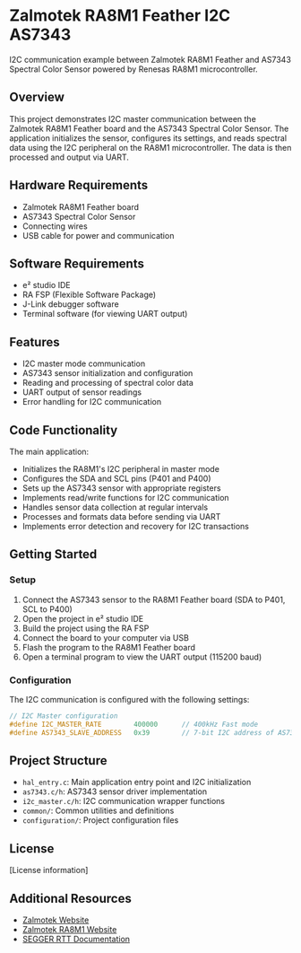 # Zalmotek RA8M1 Feather I2C AS7343

I2C communication example between Zalmotek RA8M1 Feather and AS7343 Spectral Color Sensor powered by Renesas RA8M1 microcontroller.

## Overview

This project demonstrates I2C master communication between the Zalmotek RA8M1 Feather board and the AS7343 Spectral Color Sensor. The application initializes the sensor, configures its settings, and reads spectral data using the I2C peripheral on the RA8M1 microcontroller. The data is then processed and output via UART.

## Hardware Requirements

- Zalmotek RA8M1 Feather board
- AS7343 Spectral Color Sensor
- Connecting wires
- USB cable for power and communication

## Software Requirements

- e² studio IDE
- RA FSP (Flexible Software Package)
- J-Link debugger software
- Terminal software (for viewing UART output)

## Features

- I2C master mode communication
- AS7343 sensor initialization and configuration
- Reading and processing of spectral color data
- UART output of sensor readings
- Error handling for I2C communication

## Code Functionality

The main application:
- Initializes the RA8M1's I2C peripheral in master mode
- Configures the SDA and SCL pins (P401 and P400)
- Sets up the AS7343 sensor with appropriate registers
- Implements read/write functions for I2C communication
- Handles sensor data collection at regular intervals
- Processes and formats data before sending via UART
- Implements error detection and recovery for I2C transactions

## Getting Started

### Setup

1. Connect the AS7343 sensor to the RA8M1 Feather board (SDA to P401, SCL to P400)
2. Open the project in e² studio IDE
3. Build the project using the RA FSP
4. Connect the board to your computer via USB
5. Flash the program to the RA8M1 Feather board
6. Open a terminal program to view the UART output (115200 baud)

### Configuration

The I2C communication is configured with the following settings:

```c
// I2C Master configuration
#define I2C_MASTER_RATE        400000      // 400kHz Fast mode
#define AS7343_SLAVE_ADDRESS   0x39        // 7-bit I2C address of AS7343
```

## Project Structure

- `hal_entry.c`: Main application entry point and I2C initialization
- `as7343.c/h`: AS7343 sensor driver implementation
- `i2c_master.c/h`: I2C communication wrapper functions
- `common/`: Common utilities and definitions
- `configuration/`: Project configuration files

## License

[License information]

## Additional Resources

- [Zalmotek Website](https://zalmotek.com)
- [Zalmotek RA8M1 Website](https://zalmotek.com/products/RA8M1-Feather-SoM/)
- [SEGGER RTT Documentation](https://www.segger.com/products/debug-probes/j-link/technology/about-real-time-transfer/) 